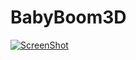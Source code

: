 BabyBoom3D
==========
[![ScreenShot](http://i60.tinypic.com/23r1guf.jpg)](https://www.youtube.com/watch?v=zLq4ksXO91I)
